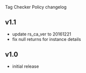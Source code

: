 Tag Checker Policy changelog

v1.1
-----
- update rs_ca_ver to 20161221
- fix null returns for instance details

v1.0
-----
- initial release